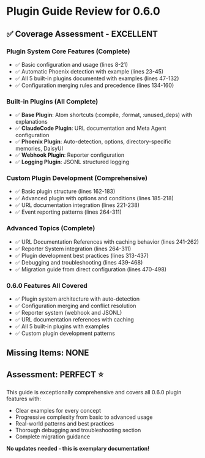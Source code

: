 # Plugin Guide Review for 0.6.0

## ✅ Coverage Assessment - EXCELLENT

### Plugin System Core Features (Complete)
- ✅ Basic configuration and usage (lines 8-21)
- ✅ Automatic Phoenix detection with example (lines 23-45)
- ✅ All 5 built-in plugins documented with examples (lines 47-132)
- ✅ Configuration merging rules and precedence (lines 134-160)

### Built-in Plugins (All Complete)
- ✅ **Base Plugin**: Atom shortcuts (:compile, :format, :unused_deps) with explanations
- ✅ **ClaudeCode Plugin**: URL documentation and Meta Agent configuration
- ✅ **Phoenix Plugin**: Auto-detection, options, directory-specific memories, DaisyUI
- ✅ **Webhook Plugin**: Reporter configuration
- ✅ **Logging Plugin**: JSONL structured logging

### Custom Plugin Development (Comprehensive)
- ✅ Basic plugin structure (lines 162-183)
- ✅ Advanced plugin with options and conditions (lines 185-218)
- ✅ URL documentation integration (lines 221-238)
- ✅ Event reporting patterns (lines 264-311)

### Advanced Topics (Complete)
- ✅ URL Documentation References with caching behavior (lines 241-262)
- ✅ Reporter System integration (lines 264-311)
- ✅ Plugin development best practices (lines 313-437)
- ✅ Debugging and troubleshooting (lines 439-468)
- ✅ Migration guide from direct configuration (lines 470-498)

### 0.6.0 Features All Covered
- ✅ Plugin system architecture with auto-detection
- ✅ Configuration merging and conflict resolution  
- ✅ Reporter system (webhook and JSONL)
- ✅ URL documentation references with caching
- ✅ All 5 built-in plugins with examples
- ✅ Custom plugin development patterns

## Missing Items: NONE

## Assessment: PERFECT ⭐

This guide is exceptionally comprehensive and covers all 0.6.0 plugin features with:
- Clear examples for every concept
- Progressive complexity from basic to advanced usage
- Real-world patterns and best practices
- Thorough debugging and troubleshooting section
- Complete migration guidance

**No updates needed - this is exemplary documentation!**